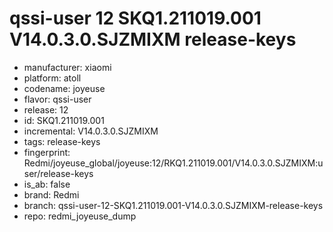 # qssi-user 12 SKQ1.211019.001 V14.0.3.0.SJZMIXM release-keys
- manufacturer: xiaomi
- platform: atoll
- codename: joyeuse
- flavor: qssi-user
- release: 12
- id: SKQ1.211019.001
- incremental: V14.0.3.0.SJZMIXM
- tags: release-keys
- fingerprint: Redmi/joyeuse_global/joyeuse:12/RKQ1.211019.001/V14.0.3.0.SJZMIXM:user/release-keys
- is_ab: false
- brand: Redmi
- branch: qssi-user-12-SKQ1.211019.001-V14.0.3.0.SJZMIXM-release-keys
- repo: redmi_joyeuse_dump
